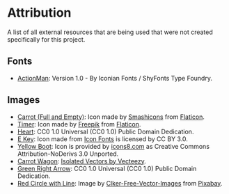 # Attribution

A list of all external resources that are being used that were not created specifically for this project.

## Fonts

- [ActionMan](https://www.fontsquirrel.com/fonts/action-man): Version 1.0 - By Iconian Fonts / ShyFonts Type Foundry.

## Images

- [Carrot (Full and Empty)](https://www.flaticon.com/free-icon/carrot_135456): Icon made by [Smashicons](https://www.flaticon.com/authors/smashicons) from [Flaticon](https://www.flaticon.com).
- [Timer](https://www.flaticon.com/free-icon/timer-clock_27133): Icon made by [Freepik](https://www.flaticon.com/authors/freepik) from [Flaticon](https://www.flaticon.com).
- [Heart](https://freesvg.org/heart-icon): CC0 1.0 Universal (CC0 1.0) Public Domain Dedication.
- [E Key](https://www.onlinewebfonts.com/icon/527993): Icon made from [Icon Fonts](http://www.onlinewebfonts.com/icon) is licensed by CC BY 3.0.
- [Yellow Boot](https://iconsplace.com/yellow-icons/boots-icon-19): Icon is provided by [icons8.com](https://icons8.com) as Creative Commons Attribution-NoDerivs 3.0 Unported.
- [Carrot Wagon](https://www.vecteezy.com/vector-art/373832-fresh-carrots-in-wooden-wagon): [Isolated Vectors by Vecteezy](https://www.vecteezy.com/free-vector/isolated).
- [Green Right Arrow](https://www.iconsdb.com/green-icons/arrow-icon.html): CC0 1.0 Universal (CC0 1.0) Public Domain Dedication.
- [Red Circle with Line](https://pixabay.com/vectors/no-symbol-prohibition-sign-39767/): Image by [Clker-Free-Vector-Images](https://pixabay.com/users/Clker-Free-Vector-Images-3736/?utm_source=link-attribution&amp;utm_medium=referral&amp;utm_campaign=image&amp;utm_content=39767) from [Pixabay](https://pixabay.com/?utm_source=link-attribution&amp;utm_medium=referral&amp;utm_campaign=image&amp;utm_content=39767).
